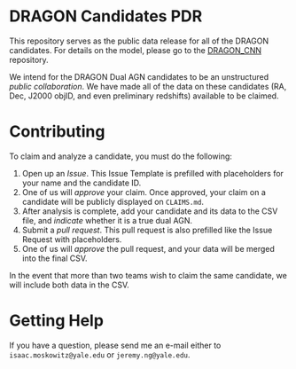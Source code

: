 # DRAGON Candidates PDR
This repository serves as the public data release for all of the DRAGON candidates. For details on the model, please go to the [DRAGON_CNN](https://github.com/iam37/DRAGON_CNN/tree/main) repository. 

We intend for the DRAGON Dual AGN candidates to be an unstructured *public collaboration*. We have made all of the data on these candidates
(RA, Dec, J2000 objID, and even preliminary redshifts) available to be claimed. 

# Contributing
To claim and analyze a candidate, you must do the following:
1) Open up an *Issue*. This Issue Template is prefilled with placeholders for your name and the candidate ID.
2) One of us will *approve* your claim. Once approved, your claim on a candidate will be publicly displayed on `CLAIMS.md`.
3) After analysis is complete, add your candidate and its data to the CSV file, and *indicate* whether it is a true dual AGN.
4) Submit a *pull request*. This pull request is also prefilled like the Issue Request with placeholders.
5) One of us will *approve* the pull request, and your data will be merged into the final CSV.

In the event that more than two teams wish to claim the same candidate, we will include both data in the CSV.

# Getting Help

If you have a question, please send me an e-mail either to `isaac.moskowitz@yale.edu` or
`jeremy.ng@yale.edu`.





